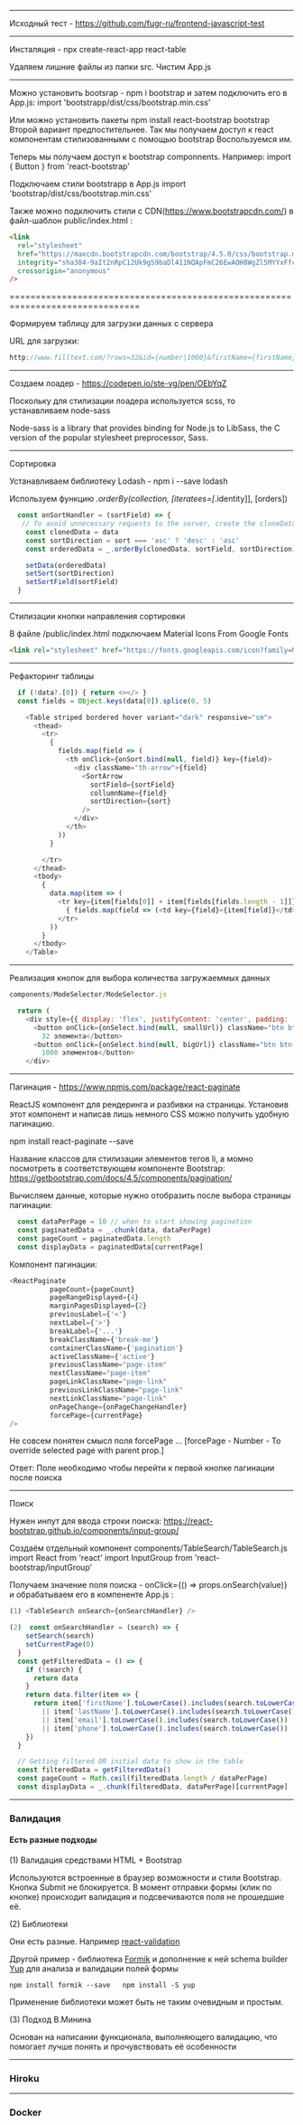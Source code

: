 
---

Исходный тест - https://github.com/fugr-ru/frontend-javascript-test

---

Инсталяция - npx create-react-app react-table

Удаляем лишние файлы из папки src.
Чистим App.js

---

Можно установить bootsrap - npm i bootstrap 
и затем подключить его в App.js:
import 'bootstrapp/dist/css/bootstrap.min.css'

Или можно установить пакеты npm install react-bootstrap bootstrap
Второй вариант предпостительнее. Так мы получаем доступ к react компонентам стилизованными с помощью bootstrap
Воспользуемся им.

Теперь мы получаем доступ к bootstrap componnents. Например: 
import { Button } from 'react-bootstrap'

Подключаем стили bootstrapp в App.js
import 'bootstrap/dist/css/bootstrap.min.css'

Также можно подключить стили с CDN(https://www.bootstrapcdn.com/) 
в файл-шаблон public/index.html :

```html
<link
  rel="stylesheet"
  href="https://maxcdn.bootstrapcdn.com/bootstrap/4.5.0/css/bootstrap.min.css"
  integrity="sha384-9aIt2nRpC12Uk9gS9baDl411NQApFmC26EwAOH8WgZl5MYYxFfc+NcPb1dKGj7Sk"
  crossorigin="anonymous"
/>
```
===============================================================================

Формируем таблицу для загрузки данных с сервера 

URL для загрузки:

```js
http://www.filltext.com/?rows=32&id={number|1000}&firstName={firstName}&lastName={lastName}&email={email}&phone={phone|(xxx)xxx-xx-xx}&address={addressObject}&description={lorem|32}
```
---

Создаем лоадер - https://codepen.io/ste-vg/pen/OEbYqZ

Поскольку для стилизации лоадера используется scss, то устанавливаем 
node-sass 

Node-sass is a library that provides binding for Node.js to LibSass, the C version of the popular stylesheet preprocessor, Sass.

---

Сортировка 

Устанавливаем библиотеку Lodash -  npm i --save lodash

Используем функцию _.orderBy(collection, [iteratees=[_.identity]], [orders])
```js
  const onSortHandler = (sortField) => {
   // To avoid unnecessary requests to the server, create the cloneData variable
    const clonedData = data
    const sortDirection = sort === 'asc' ? 'desc' : 'asc'
    const orderedData = _.orderBy(clonedData, sortField, sortDirection)

    setData(orderedData)
    setSort(sortDirection)
    setSortField(sortField)
  }
  ```

---

Стилизации кнопки направления сортировки

В файле /public/index.html подключаем Material Icons From Google Fonts
```html
<link rel="stylesheet" href="https://fonts.googleapis.com/icon?family=Material+Icons">
```
---

Рефакторинг таблицы
```js
  if (!data?.[0]) { return <></> }
  const fields = Object.keys(data[0]).splice(0, 5)

    <Table striped bordered hover variant="dark" responsive="sm">
      <thead>
        <tr>
          {
            fields.map(field => (
              <th onClick={onSort.bind(null, field)} key={field}>
                <div className="th-arrow">{field}
                  <SortArrow
                    sortField={sortField}
                    collumnName={field}
                    sortDirection={sort}
                  />
                </div>
              </th>
            ))
          }

        </tr>
      </thead>
      <tbody>
        {
          data.map(item => (
            <tr key={item[fields[0]] + item[fields[fields.length - 1]]} onClick={onRowSelect.bind(null, item)}>
              { fields.map(field => (<td key={field}>{item[field]}</td>))}
            </tr>
          ))
        }
      </tbody>
    </Table>
```
---

Реализация кнопок для выбора количества загружаеммых данных 
```js
components/ModeSelector/ModeSelector.js 

  return (
    <div style={{ display: 'flex', justifyContent: 'center', padding: ' 50px 0' }}>
      <button onClick={onSelect.bind(null, smallUrl)} className="btn btn-success mr-3">
        32 элемента</button>
      <button onClick={onSelect.bind(null, bigUrl)} className="btn btn-danger">
        1000 элементов</button>
    </div>
```
---

Пагинация - https://www.npmjs.com/package/react-paginate

ReactJS компонент для рендеринга и разбивки на страницы.
Установив этот компонент и написав лишь немного CSS можно получить удобную пагинацию.

npm install react-paginate --save

Название классов для стилизации элементов тегов li, a момно посмотреть 
в соответствующем компоненте Bootstrap:
https://getbootstrap.com/docs/4.5/components/pagination/ 

Вычисляем данные, которые нужно отобразить после выбора страницы пагинации:

```js
  const dataPerPage = 10 // when to start showing pagination
  const paginatedData = _.chunk(data, dataPerPage)
  const pageCount = paginatedData.length
  const displayData = paginatedData[currentPage]
```

Компонент пагинации: 

```js
<ReactPaginate
          pageCount={pageCount}
          pageRangeDisplayed={4}
          marginPagesDisplayed={2}
          previousLabel={'<'}
          nextLabel={'>'}
          breakLabel={'...'}
          breakClassName={'break-me'}
          containerClassName={'pagination'}
          activeClassName={'active'}
          previousClassName="page-item"
          nextClassName="page-item"
          pageLinkClassName="page-link"
          previousLinkClassName="page-link"
          nextLinkClassName="page-link"
          onPageChange={onPageChangeHandler}
          forcePage={currentPage}
/>
```

Не совсем понятен смысл поля forcePage ... 
[forcePage	- Number -	To override selected page with parent prop.]

Ответ: Поле необходимо чтобы перейти к первой кнопке пагинации после поиска

---

Поиск 

Нужен инпут для ввода строки поиска:
https://react-bootstrap.github.io/components/input-group/

Создаём отдельный компонент components/TableSearch/TableSearch.js
import React from 'react'
import InputGroup from 'react-bootstrap/InputGroup'

Получаем значение поля поиска - onClick={() => props.onSearch(value)}
и обрабатываем его в компененте App.js :

```js
(1) <TableSearch onSearch={onSearchHandler} />

(2)  const onSearchHandler = (search) => {
    setSearch(search)
    setCurrentPage(0)
  }
  const getFilteredData = () => {
    if (!search) {
      return data
    }
    return data.filter(item => {
      return item['firstName'].toLowerCase().includes(search.toLowerCase())
        || item['lastName'].toLowerCase().includes(search.toLowerCase())
        || item['email'].toLowerCase().includes(search.toLowerCase())
        || item['phone'].toLowerCase().includes(search.toLowerCase())
    })
  }

  // Getting filtered OR initial data to show in the table
  const filteredData = getFilteredData()
  const pageCount = Math.ceil(filteredData.length / dataPerPage)
  const displayData = _.chunk(filteredData, dataPerPage)[currentPage]
  ```

---

### Валидация

#### Есть разные подходы

(1) Валидация средствами HTML + Bootstrap 

Используются встроенные в браузер возможности и стили Bootstrap. 
Кнопка Submit не блокируется. 
В момент отправки формы (клик по кнопке) происходит валидация и подсвечиваются поля не прошедшие её.

(2) Библиотеки

Они есть разные. Например [react-validation]( https://www.npmjs.com/package/react-validation )
  
Другой пример - библиотека [Formik](https://github.com/formium/formik) и дополнение к ней schema builder [Yup](https://github.com/jquense/yup) для анализа и валидации полей формы

    npm install formik --save   npm install -S yup 

Применение библиотеки может быть не таким очевидным и простым.


(3)  Подход В.Минина 

Основан на написании функционала, выполняющего валидацию, что помогает лучше понять и прочувствовать её особенности

---

### Hiroku 

---

### Docker 